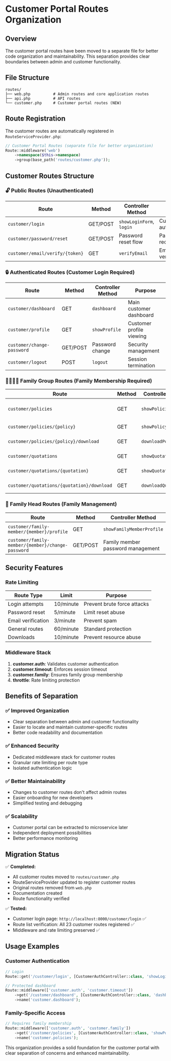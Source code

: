 # Customer Portal Routes Organization

## Overview

The customer portal routes have been moved to a separate file for better code organization and maintainability. This separation provides clear boundaries between admin and customer functionality.

## File Structure

```
routes/
├── web.php          # Admin routes and core application routes
├── api.php          # API routes
└── customer.php     # Customer portal routes (NEW)
```

## Route Registration

The customer routes are automatically registered in `RouteServiceProvider.php`:

```php
// Customer Portal Routes (separate file for better organization)
Route::middleware('web')
    ->namespace($this->namespace)
    ->group(base_path('routes/customer.php'));
```

## Customer Routes Structure

### 🔓 Public Routes (Unauthenticated)

| Route | Method | Controller Method | Purpose |
|-------|--------|------------------|---------|
| `customer/login` | GET/POST | `showLoginForm`, `login` | Customer authentication |
| `customer/password/reset` | GET/POST | Password reset flow | Password recovery |
| `customer/email/verify/{token}` | GET | `verifyEmail` | Email verification |

### 🔒 Authenticated Routes (Customer Login Required)

| Route | Method | Controller Method | Purpose |
|-------|--------|------------------|---------|
| `customer/dashboard` | GET | `dashboard` | Main customer dashboard |
| `customer/profile` | GET | `showProfile` | Customer profile viewing |
| `customer/change-password` | GET/POST | Password change | Security management |
| `customer/logout` | POST | `logout` | Session termination |

### 👨‍👩‍👧‍👦 Family Group Routes (Family Membership Required)

| Route | Method | Controller Method | Purpose |
|-------|--------|------------------|---------|
| `customer/policies` | GET | `showPolicies` | Insurance policies listing |
| `customer/policies/{policy}` | GET | `showPolicyDetail` | Policy details |
| `customer/policies/{policy}/download` | GET | `downloadPolicy` | Policy documents |
| `customer/quotations` | GET | `showQuotations` | Quotations listing |
| `customer/quotations/{quotation}` | GET | `showQuotationDetail` | Quote details |
| `customer/quotations/{quotation}/download` | GET | `downloadQuotation` | Quote documents |

### 👑 Family Head Routes (Family Management)

| Route | Method | Controller Method | Purpose |
|-------|--------|------------------|---------|
| `customer/family-member/{member}/profile` | GET | `showFamilyMemberProfile` | Member profiles |
| `customer/family-member/{member}/change-password` | GET/POST | Family member password management | Security |

## Security Features

### Rate Limiting

| Route Type | Limit | Purpose |
|------------|-------|---------|
| Login attempts | 10/minute | Prevent brute force attacks |
| Password reset | 5/minute | Limit reset abuse |
| Email verification | 3/minute | Prevent spam |
| General routes | 60/minute | Standard protection |
| Downloads | 10/minute | Prevent resource abuse |

### Middleware Stack

1. **customer.auth**: Validates customer authentication
2. **customer.timeout**: Enforces session timeout
3. **customer.family**: Ensures family group membership
4. **throttle**: Rate limiting protection

## Benefits of Separation

### ✅ Improved Organization
- Clear separation between admin and customer functionality
- Easier to locate and maintain customer-specific routes
- Better code readability and documentation

### ✅ Enhanced Security
- Dedicated middleware stack for customer routes
- Granular rate limiting per route type
- Isolated authentication logic

### ✅ Better Maintainability
- Changes to customer routes don't affect admin routes
- Easier onboarding for new developers
- Simplified testing and debugging

### ✅ Scalability
- Customer portal can be extracted to microservice later
- Independent deployment possibilities
- Better performance monitoring

## Migration Status

✅ **Completed:**
- All customer routes moved to `routes/customer.php`
- RouteServiceProvider updated to register customer routes
- Original routes removed from `web.php`
- Documentation created
- Route functionality verified

✅ **Tested:**
- Customer login page: `http://localhost:8000/customer/login` ✅
- Route list verification: All 23 customer routes registered ✅
- Middleware and rate limiting preserved ✅

## Usage Examples

### Customer Authentication
```php
// Login
Route::get('/customer/login', [CustomerAuthController::class, 'showLoginForm'])->name('customer.login');

// Protected dashboard
Route::middleware(['customer.auth', 'customer.timeout'])
    ->get('/customer/dashboard', [CustomerAuthController::class, 'dashboard'])
    ->name('customer.dashboard');
```

### Family-Specific Access
```php
// Requires family membership
Route::middleware(['customer.auth', 'customer.family'])
    ->get('/customer/policies', [CustomerAuthController::class, 'showPolicies'])
    ->name('customer.policies');
```

This organization provides a solid foundation for the customer portal with clear separation of concerns and enhanced maintainability.